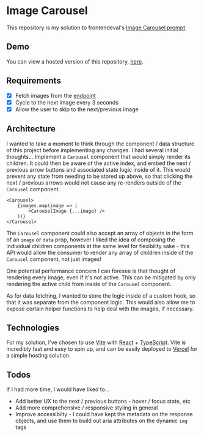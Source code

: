 # Image Carousel
This repository is my solution to frontendeval's [Image Carousel prompt](https://frontendeval.com/questions/image-carousel).

## Demo
You can view a hosted version of this repository, [here](https://image-carousel-pied.vercel.app/).

## Requirements
- [x] Fetch images from the [endpoint](https://www.reddit.com/r/aww/top/.json?t=all)
- [x] Cycle to the next image every 3 seconds
- [x] Allow the user to skip to the next/previous image

## Architecture
I wanted to take a moment to think through the component / data structure of this project before implementing any changes. I had several initial thoughts...
Implement a `Carousel` component that would simply render its children. It could then be aware of the active index, and embed the next / previous arrow buttons and associated state logic inside of it. This would prevent any state from needing to be stored up above, so that clicking the next / previous arrows would not cause any re-renders outside of the `Carousel` component.
```
<Carousel>
	{images.map(image => (
		<CarouselImage {...image} />
	))}
</Carousel>
```
The `Carousel` component could also accept an array of objects in the form of an `image` or `data` prop, however I liked the idea of composing the individual children components at the same level for flexibility sake - this API would allow the consumer to render any array of children inside of the `Carousel` component, not just images!

One potential performance concern I can foresee is that thought of rendering every image, even if it's not active. This can be mitigated by only rendering the active child from inside of the `Carousel` component.

As for data fetching, I wanted to store the logic inside of a custom hook, so that it was separate from the component logic. This would also allow me to expose certain helper functions to help deal with the images, if necessary.

## Technologies
For my solution, I've chosen to use [Vite](https://vitejs.dev/guide/) with [React](https://react.dev/) + [TypeScript](https://www.typescriptlang.org/docs/). Vite is incredibly fast and easy to spin up, and can be easily deployed to [Vercel](https://vercel.com/) for a simple hosting solution.

## Todos
If I had more time, I would have liked to...
- Add better UX to the next / previous buttons - hover / focus state, etc
- Add more comprehensive / responsive styling in general
- Improve accessibilty - I could have kept the metadata on the response objects, and use them to build out aria attributes on the dynamic `img` tags